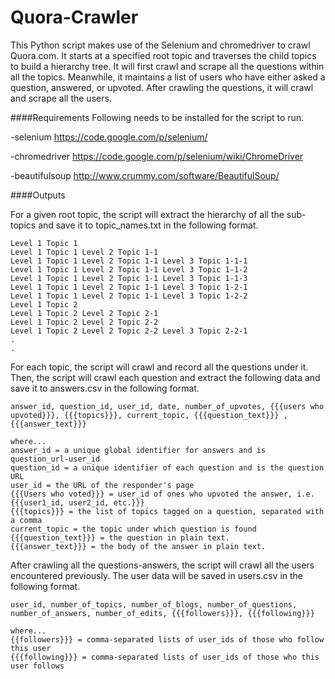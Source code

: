 Quora-Crawler
=============

This Python script makes use of the Selenium and chromedriver to crawl Quora.com. It starts at a specified root 
topic and traverses the child topics to build a hierarchy tree. It will first crawl and scrape all the questions within
all the topics. Meanwhile, it maintains a list of users who have either asked a question, answered, or upvoted. After
crawling the questions, it will crawl and scrape all the users.


####Requirements
Following needs to be installed for the script to run.

-selenium https://code.google.com/p/selenium/

-chromedriver https://code.google.com/p/selenium/wiki/ChromeDriver

-beautifulsoup http://www.crummy.com/software/BeautifulSoup/


####Outputs

For a given root topic, the script will extract the hierarchy of all the sub-topics and save it to topic_names.txt in the following format.

```
Level 1 Topic 1
Level 1 Topic 1 Level 2 Topic 1-1
Level 1 Topic 1 Level 2 Topic 1-1 Level 3 Topic 1-1-1
Level 1 Topic 1 Level 2 Topic 1-1 Level 3 Topic 1-1-2
Level 1 Topic 1 Level 2 Topic 1-1 Level 3 Topic 1-1-3
Level 1 Topic 1 Level 2 Topic 1-1 Level 3 Topic 1-2-1
Level 1 Topic 1 Level 2 Topic 1-1 Level 3 Topic 1-2-2
Level 1 Topic 2
Level 1 Topic 2 Level 2 Topic 2-1
Level 1 Topic 2 Level 2 Topic 2-2
Level 1 Topic 2 Level 2 Topic 2-2 Level 3 Topic 2-2-1
.
.
```
For each topic, the script will crawl and record all the questions under it. Then, the script will crawl each question and extract the following data and save it to answers.csv in the following format.

```
answer_id, question_id, user_id, date, number_of_upvotes, {{{users who upvoted}}}, {{{topics}}}, current_topic, {{{question_text}}} , {{{answer_text}}}

where...
answer_id = a unique global identifier for answers and is question_url-user_id 
question_id = a unique identifier of each question and is the question URL
user_id = the URL of the responder's page
{{{Users who voted}}} = user_id of ones who upvoted the answer, i.e. {{{user1_id, user2_id, etc.}}}
{{{topics}}} = the list of topics tagged on a question, separated with a comma
current_topic = the topic under which question is found
{{{question_text}}} = the question in plain text.
{{{answer_text}}} = the body of the answer in plain text.
```

After crawling all the questions-answers, the script will crawl all the users encountered previously. The user data will be saved in users.csv in the following format.

```
user_id, number_of_topics, number_of_blogs, number_of_questions, number_of_answers, number_of_edits, {{{followers}}}, {{{following}}}

where...
{{followers}}} = comma-separated lists of user_ids of those who follow this user
{{{following}}} = comma-separated lists of user_ids of those who this user follows
```
